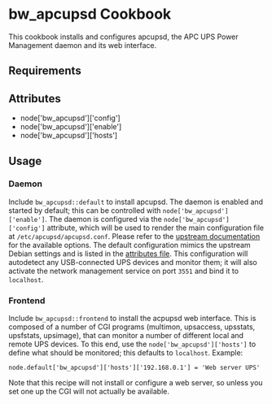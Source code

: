 bw_apcupsd Cookbook
====================
This cookbook installs and configures apcupsd, the APC UPS Power Management
daemon and its web interface.

Requirements
------------

Attributes
----------
* node['bw_apcupsd']['config']
* node['bw_apcupsd']['enable']
* node['bw_apcupsd']['hosts']

Usage
-----
### Daemon
Include `bw_apcupsd::default` to install apcupsd. The daemon is enabled and 
started by default; this can be controlled with `node['bw_apcupsd']['enable']`.
The daemon is configured via the `node['bw_apcupsd']['config']` attribute, 
which will be used to render the main configuration file at 
`/etc/apcupsd/apcupsd.conf`. Please refer to the 
[upstream documentation](http://www.apcupsd.org/manual/manual.html#configuration-directive-reference) 
for the available options. The default configuration mimics the upstream Debian
 settings and is listed in the [attributes file](attributes/default.rb). This 
configuration will autodetect any USB-connected UPS devices and monitor them; 
it will also activate the network management service on port `3551` and bind it
to `localhost`.

### Frontend
Include `bw_apcupsd::frontend` to install the acpupsd web interface. This is 
composed of a number of CGI programs (multimon, upsaccess, upsstats, upsfstats,
 upsimage), that can monitor a number of different local and remote UPS devices.
To this end, use the `node['bw_apcupsd']['hosts']` to define what should be 
monitored; this defaults to `localhost`. Example:

    node.default['bw_apcupsd']['hosts']['192.168.0.1'] = 'Web server UPS'

Note that this recipe will not install or configure a web server, so unless you
set one up the CGI will not actually be available.

